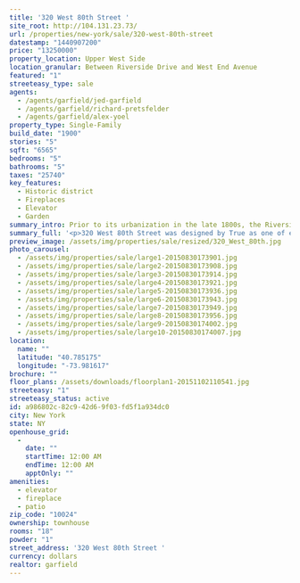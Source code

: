 ```yaml
---
title: '320 West 80th Street '
site_root: http://104.131.23.73/
url: /properties/new-york/sale/320-west-80th-street
datestamp: "1440907200"
price: "13250000"
property_location: Upper West Side
location_granular: Between Riverside Drive and West End Avenue
featured: "1"
streeteasy_type: sale
agents:
  - /agents/garfield/jed-garfield
  - /agents/garfield/richard-pretsfelder
  - /agents/garfield/alex-yoel
property_type: Single-Family
build_date: "1900"
stories: "5"
sqft: "6565"
bedrooms: "5"
bathrooms: "5"
taxes: "25740"
key_features:
  - Historic district
  - Fireplaces
  - Elevator
  - Garden
summary_intro: Prior to its urbanization in the late 1800s, the Riverside Drive-West 80th-81st Street Historic Distric was part of a neighborhood known as Bloomingdale, in recollection of a flower-growing region of the same name near Haarlem, in Holland. In 1895-1900 the architect/owner Clarence True constructed several townhouse block fronts in the area and as such, True is considered largely responsible for development of the Drive. By the turn of the century, the area along Riverside Park had evolved into one of the most fashionable residential neighborhoods in the City. In 1899, one observer noted that West End Avenue “was one of the finest residential streets in New York City, while Riverside Drive was universally acknowledged to be one of the most beautiful and picturesque streets in the world.”
summary_full: '<p>320 West 80th Street was designed by True as one of eight attached townhomes built in the Elizabethan Renaissance Revival style. Consistent with True’s iconic design, the staircase is set in the center of the house. The stair placement allows for the major rooms to utilize the full width of the house, creating what is tantamount to three-room suites with two generous rooms in the front and rear. This historic house retains its impeccable original detail including eight original fireplaces and extensive use of original oak and mahogony paneling, pocket doors, floors, beams, and stairs. Containing over 6,500 square feet, this majestic 85’ deep home offers four to five bedrooms, two kitchens, a large dining room, a library, a family room, a sky-lit media room, an elevator, six-zone central air conditioning, and a tranquil south-facing garden. In close proximity to Riverside Park, an array of fine schools, Lincoln Center, and transportation and commerce on Broadway, 320 West 80th Street truly represents the finest in Upper West Side townhouse living.<span></span><br></p>'
preview_image: /assets/img/properties/sale/resized/320_West_80th.jpg
photo_carousel:
  - /assets/img/properties/sale/large1-20150830173901.jpg
  - /assets/img/properties/sale/large2-20150830173908.jpg
  - /assets/img/properties/sale/large3-20150830173914.jpg
  - /assets/img/properties/sale/large4-20150830173921.jpg
  - /assets/img/properties/sale/large5-20150830173936.jpg
  - /assets/img/properties/sale/large6-20150830173943.jpg
  - /assets/img/properties/sale/large7-20150830173949.jpg
  - /assets/img/properties/sale/large8-20150830173956.jpg
  - /assets/img/properties/sale/large9-20150830174002.jpg
  - /assets/img/properties/sale/large10-20150830174007.jpg
location:
  name: ""
  latitude: "40.785175"
  longitude: "-73.981617"
brochure: ""
floor_plans: /assets/downloads/floorplan1-20151102110541.jpg
streeteasy: "1"
streeteasy_status: active
id: a986802c-82c9-42d6-9f03-fd5f1a934dc0
city: New York
state: NY
openhouse_grid:
  - 
    date: ""
    startTime: 12:00 AM
    endTime: 12:00 AM
    apptOnly: ""
amenities:
  - elevator
  - fireplace
  - patio
zip_code: "10024"
ownership: townhouse
rooms: "18"
powder: "1"
street_address: '320 West 80th Street '
currency: dollars
realtor: garfield
---
```

